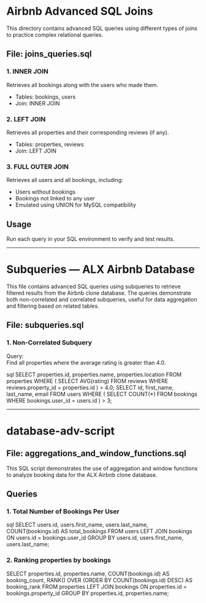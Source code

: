# Airbnb Advanced SQL Joins

This directory contains advanced SQL queries using different types of joins to practice complex relational queries.

## File: joins_queries.sql

### 1. INNER JOIN
Retrieves all bookings along with the users who made them.
- Tables: bookings, users
- Join: INNER JOIN

### 2. LEFT JOIN
Retrieves all properties and their corresponding reviews (if any).
- Tables: properties, reviews
- Join: LEFT JOIN

### 3. FULL OUTER JOIN
Retrieves all users and all bookings, including:
- Users without bookings
- Bookings not linked to any user
- Emulated using UNION for MySQL compatibility
## Usage
Run each query in your SQL environment to verify and test results.

___________________________________________________________

# Subqueries — ALX Airbnb Database

This file contains advanced SQL queries using subqueries to retrieve filtered results from the Airbnb clone database. The queries demonstrate both non-correlated and correlated subqueries, useful for data aggregation and filtering based on related tables.

## File: subqueries.sql

### 1. Non-Correlated Subquery

Query:  
Find all properties where the average rating is greater than 4.0.

sql
SELECT properties.id, properties.name, properties.location
FROM properties
WHERE (
    SELECT AVG(rating)
    FROM reviews
    WHERE reviews.property_id = properties.id
) > 4.0;
SELECT id, first_name, last_name, email
FROM users
WHERE (
    SELECT COUNT(*)
    FROM bookings
    WHERE bookings.user_id = users.id
) > 3;

____________________________________________


# database-adv-script

## File: aggregations_and_window_functions.sql

This SQL script demonstrates the use of aggregation and window functions to analyze booking data for the ALX Airbnb clone database.

## Queries

### 1. Total Number of Bookings Per User

sql
SELECT users.id, users.first_name, users.last_name, COUNT(bookings.id) AS total_bookings
FROM users
LEFT JOIN bookings ON users.id = bookings.user_id
GROUP BY users.id, users.first_name, users.last_name;

### 2. Ranking properties by bookings
SELECT properties.id, properties.name, COUNT(bookings.id) AS booking_count,
       RANK() OVER (ORDER BY COUNT(bookings.id) DESC) AS booking_rank
FROM properties
LEFT JOIN bookings ON properties.id = bookings.property_id
GROUP BY properties.id, properties.name;
